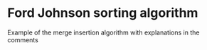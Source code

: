 # Ford Johnson sorting algorithm

Example of the merge insertion algorithm with explanations in the comments
